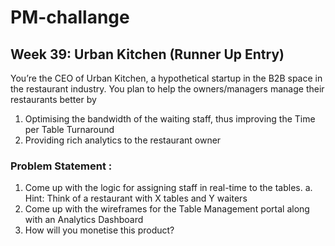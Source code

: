 # PM-challange



## Week 39: Urban Kitchen (Runner Up Entry)

You’re the CEO of Urban Kitchen, a hypothetical startup in the B2B space in the restaurant
industry.
You plan to help the owners/managers manage their restaurants better by
1. Optimising the bandwidth of the waiting staff, thus improving the Time per Table
Turnaround
2. Providing rich analytics to the restaurant owner

### Problem Statement :
1. Come up with the logic for assigning staff in real-time to the tables.
a. Hint: Think of a restaurant with X tables and Y waiters
2. Come up with the wireframes for the Table Management portal along with an Analytics
Dashboard
3. How will you monetise this product?

